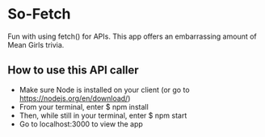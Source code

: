 # So-Fetch
Fun with using fetch() for APIs.
This app offers an embarrassing amount of Mean Girls trivia.

## How to use this API caller
* Make sure Node is installed on your client (or go to https://nodejs.org/en/download/)
* From your terminal, enter $ npm install
* Then, while still in your terminal, enter $ npm start
* Go to localhost:3000 to view the app